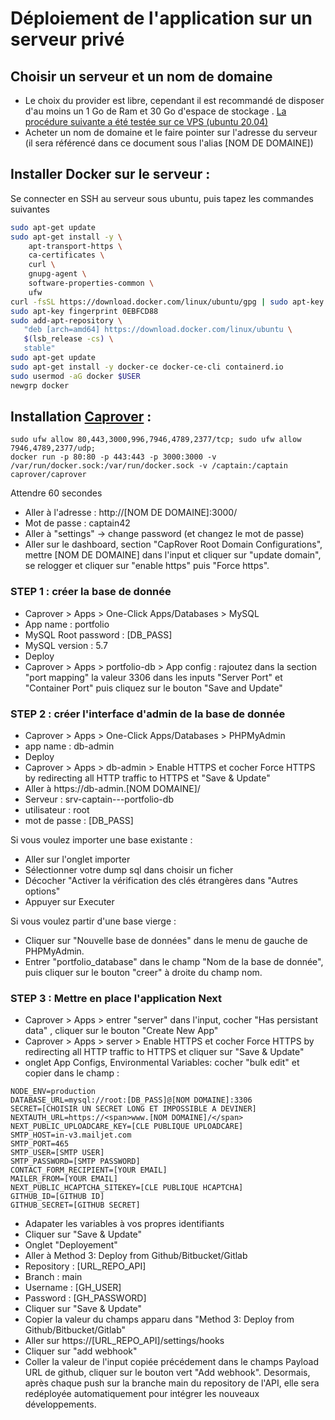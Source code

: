 # Déploiement de l'application sur un serveur privé

## Choisir un serveur et un nom de domaine 

* Le choix du provider est libre, cependant il est recommandé de disposer d'au moins un 1 Go de Ram et 30 Go d'espace de stockage . [La procédure suivante a été testée sur ce VPS (ubuntu 20.04)](https://us.ovh.com/us/order/vps/?v=3#/vps/build?selection=~(range~'Essential~pricingMode~'default~flavor~'vps-essential-2-4-80~os~'ubuntu_20_04~datacenters~(SBG~1)))
* Acheter un nom de domaine et le faire pointer sur l'adresse du serveur (il sera référencé dans ce document sous l'alias [NOM DE DOMAINE])


## Installer Docker sur le serveur :

Se connecter en SSH au serveur sous ubuntu, puis tapez les commandes suivantes

```bash
sudo apt-get update
sudo apt-get install -y \
    apt-transport-https \
    ca-certificates \
    curl \
    gnupg-agent \
    software-properties-common \
    ufw
curl -fsSL https://download.docker.com/linux/ubuntu/gpg | sudo apt-key add -
sudo apt-key fingerprint 0EBFCD88
sudo add-apt-repository \
   "deb [arch=amd64] https://download.docker.com/linux/ubuntu \
   $(lsb_release -cs) \
   stable"
sudo apt-get update
sudo apt-get install -y docker-ce docker-ce-cli containerd.io
sudo usermod -aG docker $USER
newgrp docker 
```

## Installation [Caprover](https://caprover.com/docs/get-started.html) :

```
sudo ufw allow 80,443,3000,996,7946,4789,2377/tcp; sudo ufw allow 7946,4789,2377/udp;
docker run -p 80:80 -p 443:443 -p 3000:3000 -v /var/run/docker.sock:/var/run/docker.sock -v /captain:/captain caprover/caprover
```

Attendre 60 secondes

* Aller à l'adresse : http://[NOM DE DOMAINE]:3000/
* Mot de passe : captain42
* Aller à "settings" -> change password (et changez le mot de passe)
* Aller sur le dashboard, section "CapRover Root Domain Configurations", mettre [NOM DE DOMAINE] dans l'input et cliquer sur "update domain", se relogger et cliquer sur "enable https" puis "Force https".

### STEP 1 : créer la base de donnée
  - Caprover > Apps > One-Click Apps/Databases > MySQL
  - App name : portfolio
  - MySQL Root password : [DB_PASS]
  - MySQL version : 5.7
  - Deploy
  - Caprover > Apps > portfolio-db > App config : rajoutez dans la section "port mapping" la valeur 3306 dans les inputs "Server Port" et "Container Port" puis cliquez sur le bouton "Save and Update"

### STEP 2 : créer l'interface d'admin de la base de donnée
  - Caprover > Apps > One-Click Apps/Databases > PHPMyAdmin
  - app name : db-admin
  - Deploy
  - Caprover > Apps > db-admin > Enable HTTPS et cocher Force HTTPS by redirecting all HTTP traffic to HTTPS et "Save & Update"
  - Aller à https://<span>db-admin.[NOM DOMAINE]/</span>
  - Serveur : srv-captain---portfolio-db
  - utilisateur : root
  - mot de passe : [DB_PASS]
  
Si vous voulez importer une base existante : 
  - Aller sur l'onglet importer
  - Sélectionner votre dump sql dans choisir un ficher
  - Décocher "Activer la vérification des clés étrangères dans "Autres options"
  - Appuyer sur Executer

Si vous voulez partir d'une base vierge : 
  - Cliquer sur "Nouvelle base de données" dans le menu de gauche de PHPMyAdmin.
  - Entrer "portfolio_database" dans le champ "Nom de la base de donnée", puis cliquer sur le bouton "creer" à droite du champ nom.

### STEP 3 : Mettre en place l'application Next
  - Caprover > Apps > entrer "server" dans l'input, cocher "Has persistant data" , cliquer sur le bouton "Create New App"
  - Caprover > Apps > server > Enable HTTPS et cocher Force HTTPS by redirecting all HTTP traffic to HTTPS et cliquer sur "Save & Update"
  - onglet App Configs, Environmental Variables: cocher "bulk edit" et copier dans le champ :
```
NODE_ENV=production
DATABASE_URL=mysql://root:[DB_PASS]@[NOM DOMAINE]:3306
SECRET=[CHOISIR UN SECRET LONG ET IMPOSSIBLE A DEVINER]
NEXTAUTH_URL=https://<span>www.[NOM DOMAINE]/</span>
NEXT_PUBLIC_UPLOADCARE_KEY=[CLE PUBLIQUE UPLOADCARE]
SMTP_HOST=in-v3.mailjet.com
SMTP_PORT=465
SMTP_USER=[SMTP USER]
SMTP_PASSWORD=[SMTP PASSWORD]
CONTACT_FORM_RECIPIENT=[YOUR EMAIL]
MAILER_FROM=[YOUR EMAIL]
NEXT_PUBLIC_HCAPTCHA_SITEKEY=[CLE PUBLIQUE HCAPTCHA]
GITHUB_ID=[GITHUB ID]
GITHUB_SECRET=[GITHUB SECRET]
```
  - Adapater les variables à vos propres identifiants 
  - Cliquer sur "Save & Update"
  - Onglet "Deployement"
  - Aller à Method 3: Deploy from Github/Bitbucket/Gitlab
  - Repository : [URL_REPO_API]
  - Branch : main
  - Username : [GH_USER]
  - Password : [GH_PASSWORD]
  - Cliquer sur "Save & Update"
  - Copier la valeur du champs apparu dans "Method 3: Deploy from Github/Bitbucket/Gitlab"
  - Aller sur https://[URL_REPO_API]/settings/hooks
  - Cliquer sur "add webhook"
  - Coller la valeur de l'input copiée précédement dans le champs Payload URL de github, cliquer sur le bouton vert "Add webhook". Desormais, après chaque push sur la branche main du repository de l'API, elle sera redéployée automatiquement pour intégrer les nouveaux développements.

